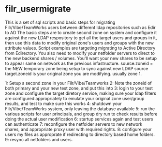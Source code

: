 # filr_usermigrate
This is a set of sql scripts and basic steps for migrating Filr/Vibe/TeamWorks users between different ldap repositories such as Edir to AD
The basic steps are to create second zone on system and configure it against the new LDAP respository to get all the target users and groups in it, then use this data to modify original zone's users and groups with the new attribute values.  Script examples are targeting migrating to Active Directory from Edirectory.  You also need to modify your netfolder servers to direct to the new backend shares / volumes.  You'll want your new shares to be setup to appear same on network as the previous infastructure.
source.zoneid = the NEW temporary zone being setup to sync against new LDAP source
target.zoneid is your original zone you are modifying.  usually zone 1.

1: Setup a second zone in your Filr/Vibe/Teamworks
2: Note the zoneid of both primary and your new test zone, and put this into 
3: login to your test zone and configure the target diretory service, making sure your ldap filters are configured appropriately to emulate your original zone user/group results, and test to make sure this works
4: shutdown your Filr/Vibe/TeamWorks system, only leaving the database available
5: run the various scripts for user principals, and group dry run to check results before doing the actual user modification
6: startup services again and test users can authenticate
7: reconfigure the netfolder servers to new network shares, and appropriate proxy user with required rights.
8: configure your users my files as approprate if redirecting to directory based home folders.
9: resync all netfolders and users.

